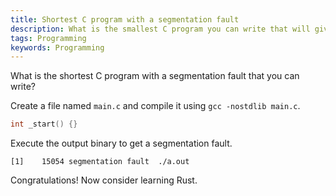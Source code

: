 ```yaml
---
title: Shortest C program with a segmentation fault
description: What is the smallest C program you can write that will give you segmentation fault?
tags: Programming
keywords: Programming
---
```


What is the shortest C program with a segmentation fault that you can write?

Create a file named `main.c` and compile it using `gcc -nostdlib main.c`.

```c
int _start() {}
```

Execute the output binary to get a segmentation fault.

```
[1]    15054 segmentation fault  ./a.out
```

Congratulations! Now consider learning Rust.

